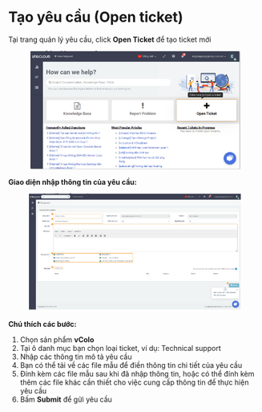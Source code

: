 # Tạo yêu cầu (Open ticket)

Tại trang quản lý yêu cầu, click **Open Ticket** để tạo ticket mới

<figure><img src="../../.gitbook/assets/image (11) (1) (1) (1) (1) (1) (1) (1) (1) (1) (1) (1) (1) (1).png" alt=""><figcaption></figcaption></figure>

**Giao diện nhập thông tin của yêu cầu:**

<figure><img src="../../.gitbook/assets/image (12) (1) (1) (1) (1) (1) (1) (1) (1) (1) (1) (1) (1) (1).png" alt=""><figcaption></figcaption></figure>

**Chú thích các bước:**

1. Chọn sản phẩm **vColo**
2. Tại ô danh mục bạn chọn loại ticket, ví dụ: Technical support
3. Nhập các thông tin mô tả yêu cầu
4. Bạn có thể tải về các file mẫu để điền thông tin chi tiết của yêu cầu
5. Đính kèm các file mẫu sau khi đã nhập thông tin, hoặc có thể đính kèm thêm các file khác cần thiết cho việc cung cấp thông tin để thực hiện yêu cầu
6. Bấm **Submit** để gửi yêu cầu
